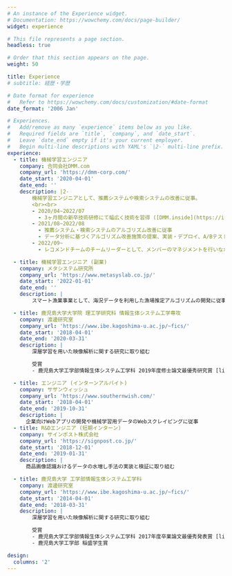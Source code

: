 ```yaml
---
# An instance of the Experience widget.
# Documentation: https://wowchemy.com/docs/page-builder/
widget: experience

# This file represents a page section.
headless: true

# Order that this section appears on the page.
weight: 50

title: Experience
# subtitle: 経歴・学歴

# Date format for experience
#   Refer to https://wowchemy.com/docs/customization/#date-format
date_format: '2006 Jan'

# Experiences.
#   Add/remove as many `experience` items below as you like.
#   Required fields are `title`, `company`, and `date_start`.
#   Leave `date_end` empty if it's your current employer.
#   Begin multi-line descriptions with YAML's `|2-` multi-line prefix.
experience:
  - title: 機械学習エンジニア
    company: 合同会社DMM.com
    company_url: 'https://dmm-corp.com/'
    date_start: '2020-04-01'
    date_end: ''
    description: |2-
        機械学習エンジニアとして、推薦システムや検索システムの改善に従事。
        <br><br>
        - 2020/04~2022/07
          - 3ヶ月間の新卒技術研修にて幅広く技術を習得 ([DMM.inside](https://inside.dmm.com/entry/2020/04/28/engineer-training-2020))
        - 2021/08~2022/08
          - 推薦システム・検索システムのアルゴリズム改善に従事
          - データ分析に基づくアルゴリズム改善施策の提案、実装・デプロイ、A/Bテスト・効果測定を実施
        - 2022/09~
          - レコメンドチームのチームリーダーとして、メンバーのマネジメントを行いながらも、プレーヤーとして推薦・検索システム改善に従事

  - title: 機械学習エンジニア (副業)
    company: メタシステム研究所
    company_url: 'https://www.metasyslab.co.jp/'
    date_start: '2022-01-01'
    date_end: ''
    description: |
        スマート漁業事業として、海況データを利用した漁場推定アルゴリズムの開発に従事

  - title: 鹿児島大学大学院 理工学研究科 情報生体システム工学専攻 
    company: 渡邊研究室
    company_url: 'https://www.ibe.kagoshima-u.ac.jp/~fics/'
    date_start: '2018-04-01'
    date_end: '2020-03-31'
    description: |
        深層学習を用いた映像解析に関する研究に取り組む

        受賞
        - 鹿児島大学工学部情報生体システム工学科 2019年度修士論文最優秀研究賞 [link](https://www.ibe.kagoshima-u.ac.jp/~fics/members/old_members.html#futami_yuuki)

  - title: エンジニア (インターンアルバイト)
    company: サザンウィッシュ
    company_url: 'https://www.southernwish.com/'
    date_start: '2018-04-01'
    date_end: '2019-10-31'
    description: |
      企業向けWebアプリの開発や機械学習用データのWebスクレイピングに従事
  - title: R&Dエンジニア (短期インターン)
    company: サインポスト株式会社
    company_url: 'https://signpost.co.jp/'
    date_start: '2018-12-01'
    date_end: '2019-01-31'
    description: |
      商品画像認識おけるデータの水増し手法の実装と検証に取り組む

  - title: 鹿児島大学 工学部情報生体システム工学科
    company: 渡邊研究室
    company_url: 'https://www.ibe.kagoshima-u.ac.jp/~fics/'
    date_start: '2014-04-01'
    date_end: '2018-03-31'
    description: |
        深層学習を用いた映像解析に関する研究に取り組む

        受賞
        - 鹿児島大学工学部情報生体システム工学科 2017年度卒業論文最優秀発表賞 [link](https://www.ibe.kagoshima-u.ac.jp/~fics/members/old_members.html#futami_yuuki)
        - 鹿児島大学工学部 稲盛学生賞

design:
  columns: '2'
---
```

